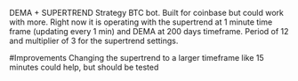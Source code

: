 DEMA + SUPERTREND Strategy BTC bot. Built for coinbase but could work with more. 
Right now it is operating with the supertrend at 1 minute time frame (updating every 1 min) and DEMA at 200 days timeframe. 
Period of 12 and multiplier of 3 for the supertrend settings. 

#Improvements 
Changing the supertrend to a larger timeframe like 15 minutes could help, but should be tested 
